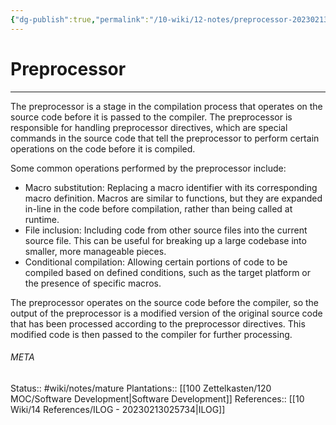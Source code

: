 ```yaml
---
{"dg-publish":true,"permalink":"/10-wiki/12-notes/preprocessor-20230213030712/"}
---
```


# Preprocessor
---
The preprocessor is a stage in the compilation process that operates on the source code before it is passed to the compiler. The preprocessor is responsible for handling preprocessor directives, which are special commands in the source code that tell the preprocessor to perform certain operations on the code before it is compiled.

Some common operations performed by the preprocessor include:
- Macro substitution: Replacing a macro identifier with its corresponding macro definition. Macros are similar to functions, but they are expanded in-line in the code before compilation, rather than being called at runtime.
- File inclusion: Including code from other source files into the current source file. This can be useful for breaking up a large codebase into smaller, more manageable pieces.
- Conditional compilation: Allowing certain portions of code to be compiled based on defined conditions, such as the target platform or the presence of specific macros.
    
The preprocessor operates on the source code before the compiler, so the output of the preprocessor is a modified version of the original source code that has been processed according to the preprocessor directives. This modified code is then passed to the compiler for further processing.



###### META
Status:: #wiki/notes/mature 
Plantations:: [[100 Zettelkasten/120 MOC/Software Development\|Software Development]]
References:: [[10 Wiki/14 References/ILOG - 20230213025734\|ILOG]]
